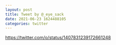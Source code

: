 ```yaml
--- 
layout: post 
title: Tweet by @_eye_sack 
date: 2021-06-23 1624488105 
categories: twitter 
--- 
```

https://twitter.com/o/status/1407831239172661248